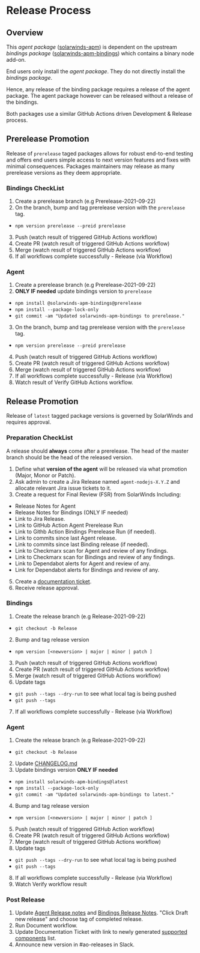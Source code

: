 # Release Process

## Overview

This *agent package* ([solarwinds-apm](https://www.npmjs.com/package/solarwinds-apm)) is dependent on the upstream *bindings package* ([solarwinds-apm-bindings](https://www.npmjs.com/package/solarwinds-apm-bindings)) which contains a binary node add-on. 

End users only install the *agent package*. They do not directly install the *bindings package*. 

Hence, any release of the binding package requires a release of the agent package. The agent package however can be released without a release of the bindings.

Both packages use a similar GitHub Actions driven Development & Release process.

## Prerelease Promotion 

Release of `prerelease` taged packages allows for robust end-to-end testing and offers end users simple access to next version features and fixes with minimal consequences. Packages maintainers may release as many prerelease versions as they deem appropriate.

### Bindings CheckList
1. Create a prerelease branch (e.g Prerelease-2021-09-22)
2. On the branch, bump and tag prerelease version with the `prerelease` tag.
  - ```npm version prerelease --preid prerelease```
3. Push (watch result of triggered GitHub Actions workflow)
4. Create PR (watch result of triggered GitHub Actions workflow)
5. Merge (watch result of triggered GitHub Actions workflow)
6. If all workflows complete successfully - Release (via Workflow)

### Agent
1. Create a prerelease branch (e.g Prerelease-2021-09-22)
2. **ONLY IF needed** update bindings version to `prerelease`
  - ```npm install @solarwinds-apm-bindings@prerelease```
  - ```npm install --package-lock-only```
  - ```git commit -am "Updated solarwinds-apm-bindings to prerelease."```
3. On the branch, bump and tag prerelease version with the `prerelease` tag.
  - ```npm version prerelease --preid prerelease```
4. Push (watch result of triggered GitHub Actions workflow)
5. Create PR (watch result of triggered GitHub Actions workflow)
6. Merge (watch result of triggered GitHub Actions workflow)
7. If all workflows complete successfully - Release (via Workflow)
8. Watch result of Verify GitHub Actions workflow.

## Release Promotion

Release of `latest` tagged package versions is governed by SolarWinds and requires approval.

### Preparation CheckList

A release should **always** come after a prerelease. The head of the master branch should be the head of the released version.

1. Define what **version of the agent** will be released via what promotion (Major, Monor or Patch).
2. Ask admin to create a Jira Release named `agent-nodejs-X.Y.Z` and allocate relevant Jira issue tickets to it.
4. Create a request for Final Review (FSR) from SolarWinds Including:
  - Release Notes for Agent
  - Release Notes for Bindings (ONLY IF needed)
  - Link to Jira Release.
  - Link to GitHub Action Agent Prerelease Run
  - Link to Githb Action Bindings Prerelease Run (if needed).
  - Link to commits since last Agent release.
  - Link to commits since last Binding release (if needed).
  - Link to Checkmarx scan for Agent and review of any findings.
  - Link to Checkmarx scan for Bindings and review of any findings.
  - Link to Dependabot alerts for Agent and review of any.
  - Link for Dependabot alerts for Bindings and review of any.
5. Create a [documentation ticket](https://swicloud.atlassian.net/wiki/spaces/CSS/pages/386760723/Documentation+Change+Process#Option-B%3A-Create-a-JIRA).
6. Receive release approval. 

### Bindings

1. Create the release branch (e.g Release-2021-09-22)
  - ```git checkout -b Release```
2. Bump  and tag release version
  - ```npm version [<newversion> | major | minor | patch ]```
3. Push (watch result of triggered GitHub Actions workflow)
4. Create PR (watch result of triggered GitHub Actions workflow)
5. Merge (watch result of triggered GitHub Actions workflow)
6. Update tags
  - ```git push --tags --dry-run``` to see what local tag is being pushed
  - ```git push --tags```
7. If all workflows complete successfully - Release (via Workflow)

### Agent
1. Create the release branch (e.g Release-2021-09-22)
  - ```git checkout -b Release```
2. Update [CHANGELOG.md](https://github.com/solarwindscloud/solarwinds-apm-node/blob/main/CHANGELOG.md)
3. Update bindings version **ONLY IF needed**
  - ```npm install solarwinds-apm-bindings@latest```
  - ```npm install --package-lock-only```
  - ```git commit -am "Updated solarwinds-apm-bindings to latest."```
4. Bump and tag release version
  - ```npm version [<newversion> | major | minor | patch ]```
5. Push (watch result of triggered GitHub Action workflow)
6. Create PR (watch result of triggered GitHub Actions workflow)
7. Merge (watch result of triggered GitHub Actions workflow)
8. Update tags
  - ```git push --tags --dry-run``` to see what local tag is being pushed
  - ```git push --tags```
8. If all workflows complete successfully - Release (via Workflow)
9. Watch Verify workflow result

### Post Release
1. Update [Agent Release notes](https://github.com/solarwindscloud/solarwinds-apm-node/releases) and [Bindings Release Notes](https://github.com/solarwindscloud/solarwinds-bindings-node/releases). "Click Draft new release" and choose tag of completed release.
2. Run Document workflow.
3. Update Documentation Ticket with link to newly generated [supported components](https://github.com/solarwindscloud/solarwinds-apm-node/blob/main/docs/supported-components.human) list.
4. Announce new version in #ao-releases in Slack.

